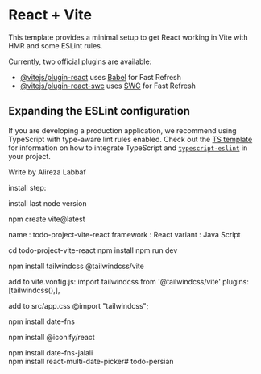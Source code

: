 # React + Vite

This template provides a minimal setup to get React working in Vite with HMR and some ESLint rules.

Currently, two official plugins are available:

- [@vitejs/plugin-react](https://github.com/vitejs/vite-plugin-react/blob/main/packages/plugin-react) uses [Babel](https://babeljs.io/) for Fast Refresh
- [@vitejs/plugin-react-swc](https://github.com/vitejs/vite-plugin-react/blob/main/packages/plugin-react-swc) uses [SWC](https://swc.rs/) for Fast Refresh

## Expanding the ESLint configuration

If you are developing a production application, we recommend using TypeScript with type-aware lint rules enabled. Check out the [TS template](https://github.com/vitejs/vite/tree/main/packages/create-vite/template-react-ts) for information on how to integrate TypeScript and [`typescript-eslint`](https://typescript-eslint.io) in your project.



Write by Alireza Labbaf

install step:



install last node version

npm create vite@latest

name : todo-project-vite-react
framework : React
variant : Java Script

cd todo-project-vite-react
npm install
npm run dev

npm install tailwindcss @tailwindcss/vite

add to vite.vonfig.js:
import tailwindcss from '@tailwindcss/vite'
plugins: [tailwindcss(),],

add to src/app.css
@import "tailwindcss";


npm install date-fns

npm install @iconify/react

npm install date-fns-jalali   
npm install react-multi-date-picker#   t o d o - p e r s i a n  
 